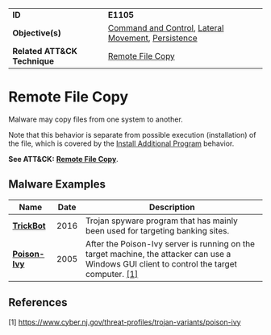 |||
|---------|------------------------|
|**ID**|**E1105**|
|**Objective(s)**|[Command and Control](https://github.com/MBCProject/mbc-markdown/tree/master/command-and-control), [Lateral Movement](https://github.com/MBCProject/mbc-markdown/tree/master/lateral-movement), [Persistence](https://github.com/MBCProject/mbc-markdown/tree/master/persistence)|
|**Related ATT&CK Technique**|[Remote File Copy](https://attack.mitre.org/techniques/T1105/)|

Remote File Copy
================
Malware may copy files from one system to another. 

Note that this behavior is separate from possible execution (installation) of the file, which is covered by the [Install Additional Program](https://github.com/MBCProject/mbc-markdown/blob/master/execution/install-prog.md) behavior. 

**See ATT&CK:** [**Remote File Copy**](https://attack.mitre.org/techniques/T1105/).

Malware Examples
----------------
|Name|Date|Description|
|-----------------------------|-----------|-----------------------------|
|[**TrickBot**](https://github.com/MBCProject/mbc-markdown/tree/master/xample-malware/trickbot.md)|2016|Trojan spyware program that has mainly been used for targeting banking sites.|
|[**Poison-Ivy**](https://github.com/MBCProject/mbc-markdown/tree/master/xample-malware/poison-ivy.md)|2005|After the Poison-Ivy server is running on the target machine, the attacker can use a Windows GUI client to control the target computer. [[1]](#1)|

References
----------
<a name="1">[1]</a> https://www.cyber.nj.gov/threat-profiles/trojan-variants/poison-ivy
